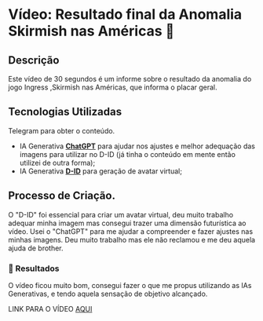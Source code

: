 # Vídeo: Resultado final da Anomalia Skirmish nas Américas 🎥
## Descrição
Este vídeo de 30 segundos é um informe sobre o resultado da anomalia do jogo Ingress ,Skirmish nas Américas, que informa o placar geral.

## Tecnologias Utilizadas
Telegram para obter o conteúdo.
- IA Generativa **[ChatGPT](https://chat.openai.com)** para ajudar nos ajustes e melhor adequação das imagens para utilizar no D-ID (já tinha o conteúdo em mente então utilizei de outra forma);
- IA Generativa **[D-ID](https://www.d-id.com)** para geração de avatar virtual;

## Processo de Criação.
O "D-ID" foi essencial para criar um avatar virtual, deu muito trabalho adequar minha imagem mas consegui trazer uma dimensão futurística ao vídeo. Usei o "ChatGPT" para me ajudar a compreender e fazer ajustes nas minhas imagens. Deu muito trabalho mas ele não reclamou e me deu aquela ajuda de brother.

### 🚀 Resultados
O vídeo ficou muito bom, consegui fazer o que me propus utilizando as IAs Generativas, e tendo aquela sensação de objetivo alcançado.

LINK PARA O VÍDEO [AQUI](https://studio.d-id.com/share?id=fd9588d137865a22fdd6a68b5d1cb472&utm_source=copy)



